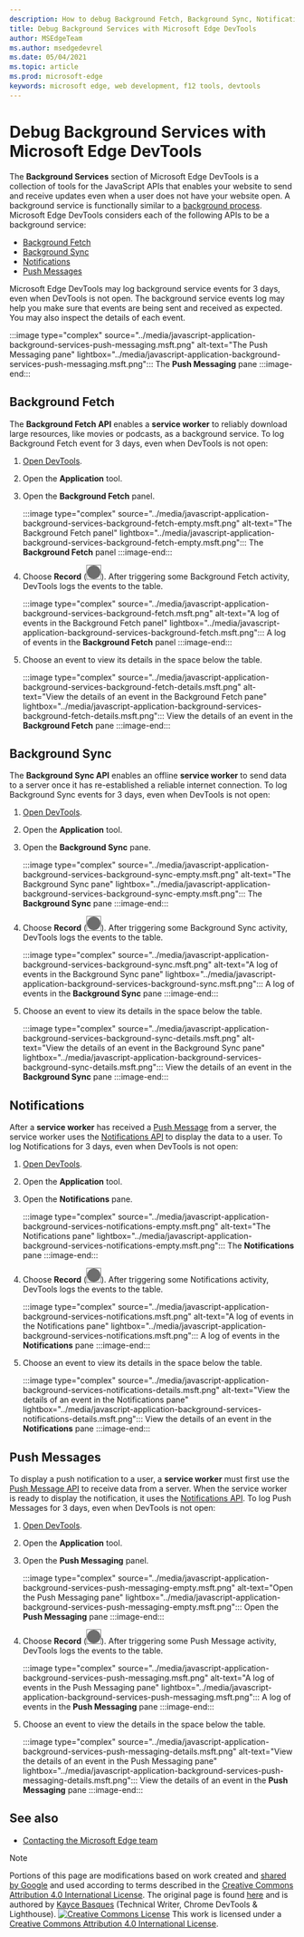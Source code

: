 ```yaml
---
description: How to debug Background Fetch, Background Sync, Notifications, and Push Messages with Microsoft Edge DevTools.
title: Debug Background Services with Microsoft Edge DevTools
author: MSEdgeTeam
ms.author: msedgedevrel
ms.date: 05/04/2021
ms.topic: article
ms.prod: microsoft-edge
keywords: microsoft edge, web development, f12 tools, devtools
---
```

<!-- Copyright Kayce Basques

   Licensed under the Apache License, Version 2.0 (the "License");
   you may not use this file except in compliance with the License.
   You may obtain a copy of the License at

       https://www.apache.org/licenses/LICENSE-2.0

   Unless required by applicable law or agreed to in writing, software
   distributed under the License is distributed on an "AS IS" BASIS,
   WITHOUT WARRANTIES OR CONDITIONS OF ANY KIND, either express or implied.
   See the License for the specific language governing permissions and
   limitations under the License.  -->
# Debug Background Services with Microsoft Edge DevTools

The **Background Services** section of Microsoft Edge DevTools is a collection of tools for the JavaScript APIs that enables your website to send and receive updates even when a user does not have your website open.
A background service is functionally similar to a [background process][WikiBackgroundProcess].
Microsoft Edge DevTools considers each of the following APIs to be a background service:

*   [Background Fetch](#background-fetch)
*   [Background Sync](#background-sync)
*   [Notifications](#notifications)
*   [Push Messages](#push-messages)

Microsoft Edge DevTools may log background service events for 3 days, even when DevTools is not open.
The background service events log may help you make sure that events are being sent and received as expected.  You may also inspect the details of each event.

:::image type="complex" source="../media/javascript-application-background-services-push-messaging.msft.png" alt-text="The Push Messaging pane" lightbox="../media/javascript-application-background-services-push-messaging.msft.png":::
   The **Push Messaging** pane
:::image-end:::

## Background Fetch

The **Background Fetch API** enables a **service worker** to reliably download large resources, like movies or podcasts, as a background service.  To log Background Fetch event for 3 days, even when DevTools is not open:

<!--Todo: add background fetch api section when available -->

1.  [Open DevTools][OpenDevTools].
1.  Open the **Application** tool.
1.  Open the **Background Fetch** panel.

    :::image type="complex" source="../media/javascript-application-background-services-background-fetch-empty.msft.png" alt-text="The Background Fetch panel" lightbox="../media/javascript-application-background-services-background-fetch-empty.msft.png":::
       The **Background Fetch** panel
    :::image-end:::

1.  Choose **Record** \(![Record](../media/record-icon.msft.png)\).
   After triggering some Background Fetch activity, DevTools logs the events to the table.

    :::image type="complex" source="../media/javascript-application-background-services-background-fetch.msft.png" alt-text="A log of events in the Background Fetch panel" lightbox="../media/javascript-application-background-services-background-fetch.msft.png":::
       A log of events in the **Background Fetch** panel
    :::image-end:::

1.  Choose an event to view its details in the space below the table.

    :::image type="complex" source="../media/javascript-application-background-services-background-fetch-details.msft.png" alt-text="View the details of an event in the Background Fetch pane" lightbox="../media/javascript-application-background-services-background-fetch-details.msft.png":::
       View the details of an event in the **Background Fetch** pane
    :::image-end:::

## Background Sync

The **Background Sync API** enables an offline **service worker** to send data to a server once it has re-established a reliable internet connection.  To log Background Sync events for 3 days, even when DevTools is not open:

<!--Todo: add background sync api section when available -->

1.  [Open DevTools][OpenDevTools].
1.  Open the **Application** tool.
1.  Open the **Background Sync** pane.

    :::image type="complex" source="../media/javascript-application-background-services-background-sync-empty.msft.png" alt-text="The Background Sync pane" lightbox="../media/javascript-application-background-services-background-sync-empty.msft.png":::
       The **Background Sync** pane
    :::image-end:::

1.  Choose **Record** \(![Record](../media/record-icon.msft.png)\).
   After triggering some Background Sync activity, DevTools logs the events to the table.

    :::image type="complex" source="../media/javascript-application-background-services-background-sync.msft.png" alt-text="A log of events in the Background Sync pane" lightbox="../media/javascript-application-background-services-background-sync.msft.png":::
       A log of events in the **Background Sync** pane
    :::image-end:::

1.  Choose an event to view its details in the space below the table.

    :::image type="complex" source="../media/javascript-application-background-services-background-sync-details.msft.png" alt-text="View the details of an event in the Background Sync pane" lightbox="../media/javascript-application-background-services-background-sync-details.msft.png":::
       View the details of an event in the **Background Sync** pane
    :::image-end:::

## Notifications

After a **service worker** has received a [Push Message][MDNPush] from a server, the service worker uses the [Notifications API][MDNNotifications] to display the data to a user.  To log Notifications for 3 days, even when DevTools is not open:

1.  [Open DevTools][OpenDevTools].
1.  Open the **Application** tool.
1.  Open the **Notifications** pane.

    :::image type="complex" source="../media/javascript-application-background-services-notifications-empty.msft.png" alt-text="The Notifications pane" lightbox="../media/javascript-application-background-services-notifications-empty.msft.png":::
       The **Notifications** pane
    :::image-end:::

1.  Choose **Record** \(![Record](../media/record-icon.msft.png)\).
   After triggering some Notifications activity, DevTools logs the events to the table.

    :::image type="complex" source="../media/javascript-application-background-services-notifications.msft.png" alt-text="A log of events in the Notifications pane" lightbox="../media/javascript-application-background-services-notifications.msft.png":::
       A log of events in the **Notifications** pane
    :::image-end:::

1.  Choose an event to view its details in the space below the table.

    :::image type="complex" source="../media/javascript-application-background-services-notifications-details.msft.png" alt-text="View the details of an event in the Notifications pane" lightbox="../media/javascript-application-background-services-notifications-details.msft.png":::
       View the details of an event in the **Notifications** pane
    :::image-end:::

## Push Messages

To display a push notification to a user, a **service worker** must first use the [Push Message API][MDNPush] to receive data from a server.  When the service worker is ready to display the notification, it uses the [Notifications API][MDNNotifications].  To log Push Messages for 3 days, even when DevTools is not open:

1.  [Open DevTools][OpenDevTools].
1.  Open the **Application** tool.
1.  Open the **Push Messaging** panel.

    :::image type="complex" source="../media/javascript-application-background-services-push-messaging-empty.msft.png" alt-text="Open the Push Messaging pane" lightbox="../media/javascript-application-background-services-push-messaging-empty.msft.png":::
       Open the **Push Messaging** pane
    :::image-end:::

1.  Choose **Record** \(![Record](../media/record-icon.msft.png)\).
    After triggering some Push Message activity, DevTools logs the events to the table.

    :::image type="complex" source="../media/javascript-application-background-services-push-messaging.msft.png" alt-text="A log of events in the Push Messaging pane" lightbox="../media/javascript-application-background-services-push-messaging.msft.png":::
       A log of events in the **Push Messaging** pane
    :::image-end:::

1.  Choose an event to view the details in the space below the table.

    :::image type="complex" source="../media/javascript-application-background-services-push-messaging-details.msft.png" alt-text="View the details of an event in the Push Messaging pane" lightbox="../media/javascript-application-background-services-push-messaging-details.msft.png":::
       View the details of an event in the **Push Messaging** pane
    :::image-end:::


<!-- ====================================================================== -->
## See also

*  [Contacting the Microsoft Edge team][Contact]


<!-- ====================================================================== -->
<!-- links -->
[Contact]: ../../contact.md "Contacting the Microsoft Edge team | Microsoft Edge Developer documentation"
<!--[BackgroundFetchAPI]: ../../../microsoft-edge/devtools-guide-chromium/whats-new/2018/12/background-fetch.md "Background Fetch API"  -->
<!--[BackgroundSyncAPI]: ../../../microsoft-edge/devtools-guide-chromium/whats-new/2015/12/background-sync.md  "Background Sync API"  -->
[OpenDevTools]: ../open/index.md "Open Microsoft Edge (Chromium) Developer Tools | Microsoft Docs"

[MDNNotifications]: https://developer.mozilla.org/docs/Web/API/Notifications_API "Notifications API | MDN"
[MDNPush]: https://developer.mozilla.org/docs/Web/API/Push_API "Push API | MDN"
<!--[ServiceWorkerCacheStorage]: https://alphabet.dev/service-workers-cache-storage "Service workers and the Cache Storage API | alphabet.dev"  -->
[WikiBackgroundProcess]: https://en.wikipedia.org/wiki/Background_process "Background process - Wikipedia"

> [!NOTE]
> Portions of this page are modifications based on work created and [shared by Google][GoogleSitePolicies] and used according to terms described in the [Creative Commons Attribution 4.0 International License][CCA4IL].
> The original page is found [here](https://developers.google.com/web/tools/chrome-devtools/javascript/background-services) and is authored by [Kayce Basques][KayceBasques] \(Technical Writer, Chrome DevTools \& Lighthouse\).
[![Creative Commons License][CCby4Image]][CCA4IL]
This work is licensed under a [Creative Commons Attribution 4.0 International License][CCA4IL].

[CCA4IL]: https://creativecommons.org/licenses/by/4.0
[CCby4Image]: https://i.creativecommons.org/l/by/4.0/88x31.png
[GoogleSitePolicies]: https://developers.google.com/terms/site-policies
[KayceBasques]: https://developers.google.com/web/resources/contributors#kayce-basques
